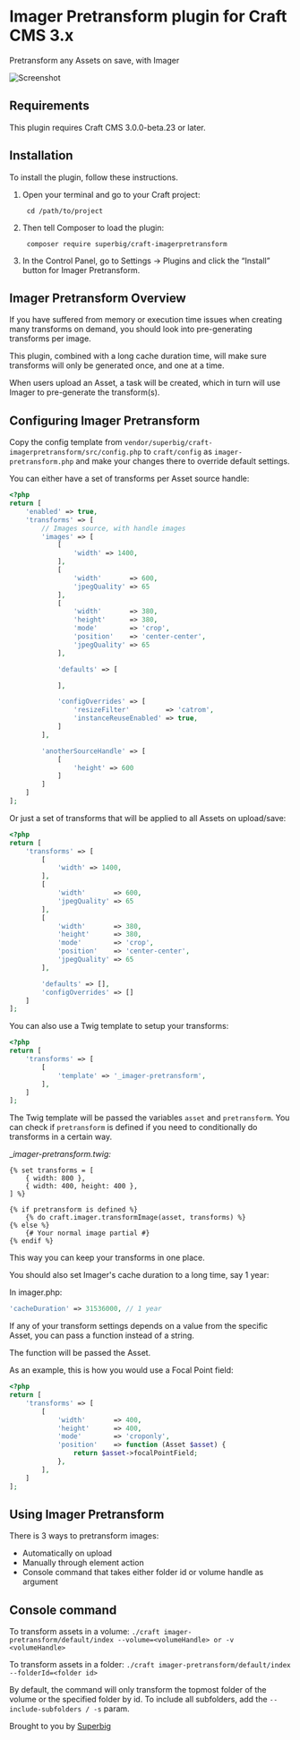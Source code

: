 # Imager Pretransform plugin for Craft CMS 3.x

Pretransform any Assets on save, with Imager

![Screenshot](resources/icon.png)

## Requirements

This plugin requires Craft CMS 3.0.0-beta.23 or later.

## Installation

To install the plugin, follow these instructions.

1. Open your terminal and go to your Craft project:

        cd /path/to/project

2. Then tell Composer to load the plugin:

        composer require superbig/craft-imagerpretransform

3. In the Control Panel, go to Settings → Plugins and click the “Install” button for Imager Pretransform.

## Imager Pretransform Overview

If you have suffered from memory or execution time issues when creating many transforms on demand, you should look into pre-generating transforms per image.

This plugin, combined with a long cache duration time, will make sure transforms will only be generated once, and one at a time.

When users upload an Asset, a task will be created, which in turn will use Imager to pre-generate the transform(s).

## Configuring Imager Pretransform

Copy the config template from `vendor/superbig/craft-imagerpretransform/src/config.php` to `craft/config` as `imager-pretransform.php` and make your changes there to override default settings.

You can either have a set of transforms per Asset source handle:

```php
<?php
return [
    'enabled' => true,
    'transforms' => [
        // Images source, with handle images
        'images' => [
            [
                'width' => 1400,
            ],
            [
                'width'       => 600,
                'jpegQuality' => 65
            ],
            [
                'width'       => 380,
                'height'      => 380,
                'mode'        => 'crop',
                'position'    => 'center-center',
                'jpegQuality' => 65
            ],

            'defaults' => [

            ],

            'configOverrides' => [
                'resizeFilter'         => 'catrom',
                'instanceReuseEnabled' => true,
            ]
        ],

        'anotherSourceHandle' => [
            [
                'height' => 600
            ]
        ]
    ]
];
```

Or just a set of transforms that will be applied to all Assets on upload/save:

```php
<?php
return [
    'transforms' => [
        [
            'width' => 1400,
        ],
        [
            'width'       => 600,
            'jpegQuality' => 65
        ],
        [
            'width'       => 380,
            'height'      => 380,
            'mode'        => 'crop',
            'position'    => 'center-center',
            'jpegQuality' => 65
        ],

        'defaults' => [],
        'configOverrides' => []
    ]
];
```

You can also use a Twig template to setup your transforms:

```php
<?php
return [
    'transforms' => [
        [
            'template' => '_imager-pretransform',
        ],
    ]
];
```

The Twig template will be passed the variables `asset` and `pretransform`. You can check if `pretransform` is defined if you need to conditionally do transforms in a certain way.

__imager-pretransform.twig:_
```twig
{% set transforms = [
    { width: 800 },
    { width: 400, height: 400 },
] %}

{% if pretransform is defined %}
    {% do craft.imager.transformImage(asset, transforms) %}
{% else %}
    {# Your normal image partial #}
{% endif %}
```

This way you can keep your transforms in one place.

You should also set Imager's cache duration to a long time, say 1 year:

In imager.php:

```php
'cacheDuration' => 31536000, // 1 year
```

If any of your transform settings depends on a value from the specific Asset, you can pass a function instead of a string.

The function will be passed the Asset.

As an example, this is how you would use a Focal Point field:

```php
<?php
return [
    'transforms' => [
        [
            'width'       => 400,
            'height'      => 400,
            'mode'        => 'croponly',
            'position'    => function (Asset $asset) {
                return $asset->focalPointField;
            },
        ],
    ]
];
```

## Using Imager Pretransform

There is 3 ways to pretransform images:
- Automatically on upload
- Manually through element action
- Console command that takes either folder id or volume handle as argument

## Console command

To transform assets in a volume:
`./craft imager-pretransform/default/index --volume=<volumeHandle> or -v <volumeHandle>`

To transform assets in a folder:
`./craft imager-pretransform/default/index --folderId=<folder id>`

By default, the command will only transform the topmost folder of the volume or the specified folder by id. To include all subfolders, add the `--include-subfolders / -s` param.

Brought to you by [Superbig](https://superbig.co)
